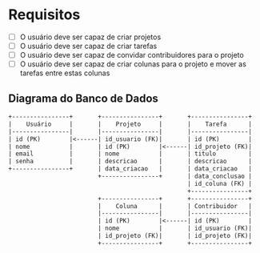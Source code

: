 # Requisitos

- [ ] O usuário deve ser capaz de criar projetos
- [ ] O usuário deve ser capaz de criar tarefas
- [ ] O usuário deve ser capaz de convidar contribuidores para o projeto
- [ ] O usuário deve ser capaz de criar colunas para o projeto e mover as tarefas entre estas colunas

## Diagrama do Banco de Dados

```txt
+----------------+       +----------------+       +----------------+
|    Usuário     |       |    Projeto     |       |    Tarefa      |
|----------------|       |----------------|       |----------------|
| id (PK)        |<------| id_usuario (FK)|       | id (PK)        |
| nome           |       | id (PK)        |<------| id_projeto (FK)|
| email          |       | nome           |       | titulo         |
| senha          |       | descricao      |       | descricao      |
+----------------+       | data_criacao   |       | data_criacao   |
                         +----------------+       | data_conclusao |
                                                  | id_coluna (FK) |
                                                  +----------------+
                         +----------------+       +----------------+
                         |    Coluna      |       | Contribuidor   |
                         |----------------|       |----------------|
                         | id (PK)        |<------| id (PK)        |
                         | nome           |       | id_usuario (FK)|
                         | id_projeto (FK)|       | id_projeto (FK)|
                         +----------------+       +----------------+
```
